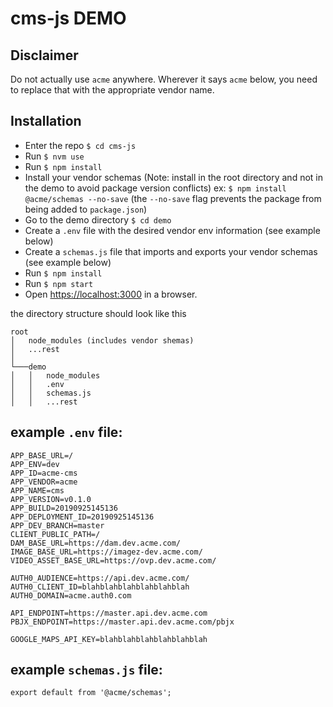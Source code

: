 cms-js DEMO
=======================

## Disclaimer
Do not actually use `acme` anywhere. Wherever it says `acme` below, you need to replace that with the appropriate vendor name.

## Installation
+ Enter the repo `$ cd cms-js`
+ Run `$ nvm use`
+ Run `$ npm install`
+ Install your vendor schemas (Note: install in the root directory and not in the demo to avoid package version conflicts) ex: `$ npm install @acme/schemas --no-save` (the `--no-save` flag prevents the package from being added to `package.json`)
+ Go to the demo directory `$ cd demo`
+ Create a `.env` file with the desired vendor env information (see example below)
+ Create a `schemas.js` file that imports and exports your vendor schemas (see example below)
+ Run `$ npm install`
+ Run `$ npm start`
+ Open <https://localhost:3000> in a browser.

the directory structure should look like this

```
root
│   node_modules (includes vendor shemas)
│   ...rest
│
└───demo
│   │   node_modules
│   │   .env
│   │   schemas.js
│   │   ...rest
```


## example `.env` file:

```
APP_BASE_URL=/
APP_ENV=dev
APP_ID=acme-cms
APP_VENDOR=acme
APP_NAME=cms
APP_VERSION=v0.1.0
APP_BUILD=20190925145136
APP_DEPLOYMENT_ID=20190925145136
APP_DEV_BRANCH=master
CLIENT_PUBLIC_PATH=/
DAM_BASE_URL=https://dam.dev.acme.com/
IMAGE_BASE_URL=https://imagez-dev.acme.com/
VIDEO_ASSET_BASE_URL=https://ovp.dev.acme.com/

AUTH0_AUDIENCE=https://api.dev.acme.com/
AUTH0_CLIENT_ID=blahblahblahblahblahblah
AUTH0_DOMAIN=acme.auth0.com

API_ENDPOINT=https://master.api.dev.acme.com
PBJX_ENDPOINT=https://master.api.dev.acme.com/pbjx

GOOGLE_MAPS_API_KEY=blahblahblahblahblahblah
```


## example `schemas.js` file:

```
export default from '@acme/schemas';
```
